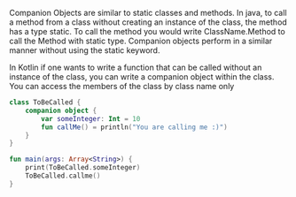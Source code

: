 Companion Objects are similar to static classes and methods. In java, to call a method from a class without creating an instance of the class, the method has a type static. To call the method you would write ClassName.Method to call the Method with static type. Companion objects perform in a similar manner without using the static keyword. 

In Kotlin if one wants to write a function that can be called without an instance of the class, you can write a companion object within the class. You can access the members of the class by class name only 

```Kotlin
class ToBeCalled {
    companion object {
        var someInteger: Int = 10
        fun callMe() = println("You are calling me :)")
    }
}

fun main(args: Array<String>) {
    print(ToBeCalled.someInteger)
    ToBeCalled.callme()
}
```